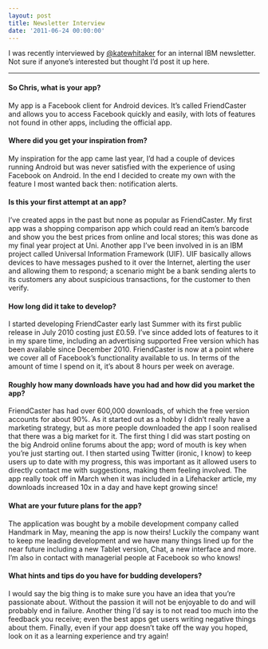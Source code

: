 ```yaml
---
layout: post
title: Newsletter Interview
date: '2011-06-24 00:00:00'
---
```


<p>I was recently interviewed by <a href="http://twitter.com/katewhitaker">@katewhitaker</a> for an internal IBM newsletter. Not sure if anyone&#8217;s interested but thought I&#8217;d post it up here.</p>

<hr />

<h4>So Chris, what is your app?</h4>

<p>My app is a Facebook client for Android devices. It&#8217;s called FriendCaster and allows you to access Facebook quickly and easily, with lots of features not found in other apps, including the official app.</p>

<h4>Where did you get your inspiration from?</h4>

<p>My inspiration for the app came last year, I&#8217;d had a couple of devices running Android but was never satisfied with the experience of using Facebook on Android. In the end I decided to create my own with the feature I most wanted back then: notification alerts.</p>

<h4>Is this your first attempt at an app?</h4>

<p>I&#8217;ve created apps in the past but none as popular as FriendCaster. My first app was a shopping comparison app which could read an item&#8217;s barcode and show you the best prices from online and local stores; this was done as my final year project at Uni. Another app I&#8217;ve been involved in is an IBM project called Universal Information Framework (UIF). UIF basically allows devices to have messages pushed to it over the Internet, alerting the user and allowing them to respond; a scenario might be a bank sending alerts to its customers any about suspicious transactions, for the customer to then verify.</p>

<h4>How long did it take to develop?</h4>

<p>I started developing FriendCaster early last Summer with its first public release in July 2010 costing just £0.59. I&#8217;ve since added lots of features to it in my spare time, including an advertising supported Free version which has been available since December 2010. FriendCaster is now at a point where we cover all of Facebook&#8217;s functionality available to us. In terms of the amount of time I spend on it, it’s about 8 hours per week on average.</p>

<h4>Roughly how many downloads have you had and how did you market the app?</h4>

<p>FriendCaster has had over 600,000 downloads, of which the free version accounts for about 90%. As it started out as a hobby I didn&#8217;t really have a marketing strategy, but as more people downloaded the app I soon realised that there was a big market for it. The first thing I did was start posting on the big Android online forums about the app; word of mouth is key when you&#8217;re just starting out. I then started using Twitter (ironic, I know) to keep users up to date with my progress, this was important as it allowed users to directly contact me with suggestions, making them feeling involved. The app really took off in March when it was included in a Lifehacker article, my downloads increased 10x in a day and have kept growing since!</p>

<h4>What are your future plans for the app?</h4>

<p>The application was bought by a mobile development company called Handmark in May, meaning the app is now theirs! Luckily the company want to keep me leading development and we have many things lined up for the near future including a new Tablet version, Chat, a new interface and more. I&#8217;m also in contact with managerial people at Facebook so who knows!</p>

<h4>What hints and tips do you have for budding developers?</h4>

<p>I would say the big thing is to make sure you have an idea that you&#8217;re passionate about. Without the passion it will not be enjoyable to do and will probably end in failure. Another thing I&#8217;d say is to not read too much into the feedback you receive; even the best apps get users writing negative things about them. Finally, even if your app doesn&#8217;t take off the way you hoped, look on it as a learning experience and try again!</p>
